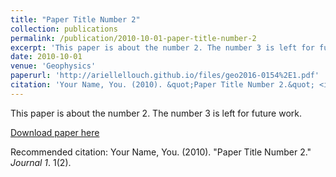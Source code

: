 ```yaml
---
title: "Paper Title Number 2"
collection: publications
permalink: /publication/2010-10-01-paper-title-number-2
excerpt: 'This paper is about the number 2. The number 3 is left for future work.'
date: 2010-10-01
venue: 'Geophysics'
paperurl: 'http://ariellellouch.github.io/files/geo2016-0154%2E1.pdf'
citation: 'Your Name, You. (2010). &quot;Paper Title Number 2.&quot; <i>Journal 1</i>. 1(2).'
---
```

This paper is about the number 2. The number 3 is left for future work.

[Download paper here](http://ariellellouch.github.io/files/geo2016-0154%2E1.pdf)

Recommended citation: Your Name, You. (2010). "Paper Title Number 2." <i>Journal 1</i>. 1(2).
